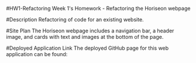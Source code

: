 
#HW1-Refactoring
Week 1's Homework - Refactoring the Horiseon webpage

#Description
Refactoring of code for an existing website.

#Site Plan
The Horiseon webpage includes a navigation bar, a header image, and cards with text and images at the bottom of the page.

#Deployed Application Link
The deployed GitHub page for this web application can be found: 
